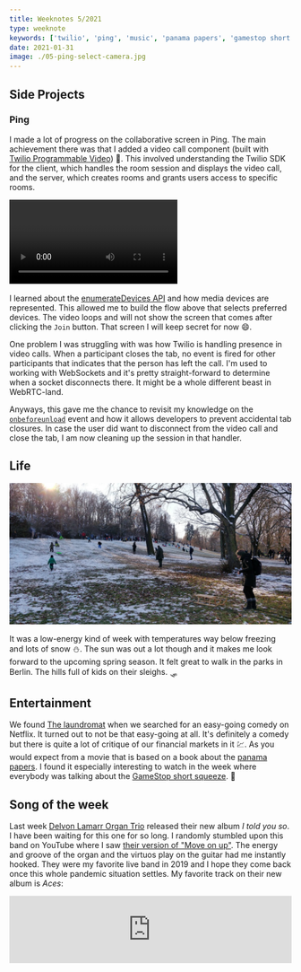```yaml
---
title: Weeknotes 5/2021
type: weeknote
keywords: ['twilio', 'ping', 'music', 'panama papers', 'gamestop short squeeze']
date: 2021-01-31
image: ./05-ping-select-camera.jpg
---
```


## Side Projects

### Ping

I made a lot of progress on the collaborative screen in Ping. The main achievement there was that I added a video call component (built with [Twilio Programmable Video](https://www.twilio.com/docs/video)) 🎥. This involved understanding the Twilio SDK for the client, which handles the room session and displays the video call, and the server, which creates rooms and grants users access to specific rooms.

<video controls loop alt="select camera flow">
  <source src="./05-ping-select-camera.mp4" type="video/mp4" />
</video>

I learned about the [enumerateDevices API](https://developer.mozilla.org/en-US/docs/Web/API/MediaDevices/enumerateDevices) and how media devices are represented. This allowed me to build the flow above that selects preferred devices. The video loops and will not show the screen that comes after clicking the `Join` button. That screen I will keep secret for now 😄.

One problem I was struggling with was how Twilio is handling presence in video calls. When a participant closes the tab, no event is fired for other participants that indicates that the person has left the call. I'm used to working with WebSockets and it's pretty straight-forward to determine when a socket disconnects there. It might be a whole different beast in WebRTC-land.

Anyways, this gave me the chance to revisit my knowledge on the [`onbeforeunload`](https://developer.mozilla.org/en-US/docs/Web/API/WindowEventHandlers/onbeforeunload) event and how it allows developers to prevent accidental tab closures. In case the user did want to disconnect from the video call and close the tab, I am now cleaning up the session in that handler.

## Life

![Berlin winter wonderland](./05-berlin-winter-wonderland.jpg)

It was a low-energy kind of week with temperatures way below freezing and lots of snow ⛄️. The sun was out a lot though and it makes me look forward to the upcoming spring season. It felt great to walk in the parks in Berlin. The hills full of kids on their sleighs. 🛷

## Entertainment

We found [The laundromat](<https://en.wikipedia.org/wiki/The_Laundromat_(film)>) when we searched for an easy-going comedy on Netflix. It turned out to not be that easy-going at all. It's definitely a comedy but there is quite a lot of critique of our financial markets in it 💹. As you would expect from a movie that is based on a book about the [panama papers](https://en.wikipedia.org/wiki/Panama_Papers). I found it especially interesting to watch in the week where everybody was talking about the [GameStop short squeeze](https://en.wikipedia.org/wiki/GameStop_short_squeeze). 🍿

## Song of the week

Last week [Delvon Lamarr Organ Trio](https://delvonlamarrorgantrio.bandcamp.com/) released their new album _I told you so_. I have been waiting for this one for so long. I randomly stumbled upon this band on YouTube where I saw [their version of "Move on up"](https://www.youtube.com/watch?v=jhicDUgXyNg). The energy and groove of the organ and the virtuos play on the guitar had me instantly hooked. They were my favorite live band in 2019 and I hope they come back once this whole pandemic situation settles. My favorite track on their new album is _Aces_:

<iframe style="border: 0; width: 100%; height: 120px;" src="https://bandcamp.com/EmbeddedPlayer/album=3476419932/size=large/bgcol=ffffff/linkcol=0687f5/tracklist=false/artwork=small/track=3935491811/transparent=true/" seamless loading="lazy"><a href="https://delvonlamarrorgantrio.bandcamp.com/album/i-told-you-so">I Told You So by Delvon Lamarr Organ Trio</a></iframe>
